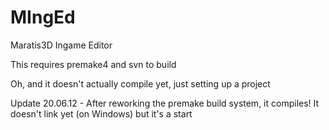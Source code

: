 MIngEd
======

Maratis3D Ingame Editor

This requires premake4 and svn to build

Oh, and it doesn't actually compile yet, just setting up a project

Update 20.06.12 - After reworking the premake build system, it compiles! It doesn't link yet (on Windows) but it's a start